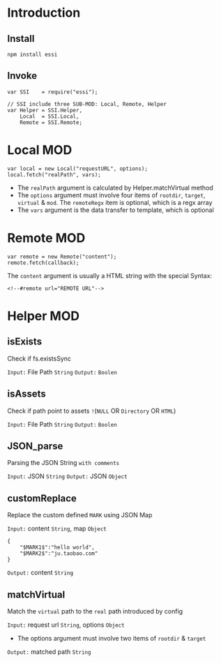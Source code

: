 # Introduction
## Install
```
npm install essi
```

## Invoke
```
var SSI    = require("essi");

// SSI include three SUB-MOD: Local, Remote, Helper
var Helper = SSI.Helper,
    Local  = SSI.Local,
    Remote = SSI.Remote;
```

# Local MOD
```
var local = new Local("requestURL", options);
local.fetch("realPath", vars);
```
* The `realPath` argument is calculated by Helper.matchVirtual method
* The `options` argument must involve four items of `rootdir`, `target`, `virtual` & `mod`. The `remoteRegx` item is optional, which is a regx array
* The `vars` argument is the data transfer to template, which is optional

# Remote MOD
```
var remote = new Remote("content");
remote.fetch(callback);
```
The `content` argument is usually a HTML string with the special Syntax:
```
<!--#remote url="REMOTE URL"-->
```

# Helper MOD

## isExists
Check if fs.existsSync

`Input:` File Path `String`
`Output:` `Boolen`

## isAssets
Check if path point to assets `!`(`NULL` OR `Directory` OR `HTML`)

`Input:` File Path `String`
`Output:` `Boolen`

## JSON_parse
Parsing the JSON String `with comments`

`Input:` JSON `String`
`Output:` JSON `Object`

## customReplace
Replace the custom defined `MARK` using JSON Map

`Input:` content `String`, map `Object`
```
{
    "$MARK1$":"hello world",
    "$MARK2$":"ju.taobao.com"
}
```
`Output:` content `String`

## matchVirtual
Match the `virtual` path to the `real` path introduced by config

`Input:` request url `String`, options `Object`
* The options argument must involve two items of `rootdir` & `target`

`Output:` matched path `String`